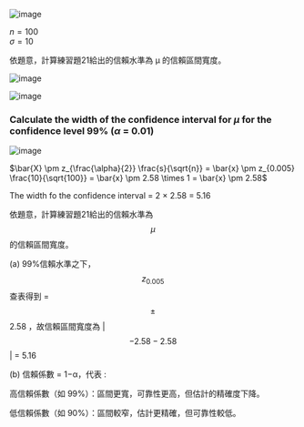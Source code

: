 ![image](https://github.com/user-attachments/assets/d0ed64f4-1e23-4503-9dd1-480c8cbe57b5)

$n = 100$  
$\sigma = 10$

依題意，計算練習題21給出的信賴水準為 μ 的信賴區間寬度。

![image](https://github.com/user-attachments/assets/ef0dbbc5-fb27-4db3-93af-e8c9dba11fc2)

![image](https://github.com/user-attachments/assets/8b0ec4aa-d1f0-4bed-be10-0e07999dad99)


### Calculate the width of the confidence interval for $\mu$ for the confidence level 99% ($\alpha$ = 0.01)

![image](https://github.com/user-attachments/assets/9a20152d-60b4-496e-909a-6542f5e69f2f)

$\bar{X} \pm z_{\frac{\alpha}{2}} \frac{s}{\sqrt{n}} = \bar{x} \pm z_{0.005} \frac{10}{\sqrt{100}} = \bar{x} \pm 2.58 \times 1 = \bar{x} \pm 2.58$

The width fo the confidence interval = 2 $\times$ 2.58 = 5.16

依題意，計算練習題21給出的信賴水準為 $$\mu$$ 的信賴區間寬度。

(a) 99%信賴水準之下， $$z_{0.005}$$ 查表得到 =  $$\pm$$ 2.58 ，故信賴區間寬度為 \| $$-2.58 - 2.58$$ \| = 5.16 

(b) 信賴係數 = 1−α，代表 : 

高信賴係數（如 99%）：區間更寬，可靠性更高，但估計的精確度下降。

低信賴係數（如 90%）：區間較窄，估計更精確，但可靠性較低。


